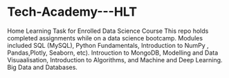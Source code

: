 # Tech-Academy---HLT
Home Learning Task for Enrolled Data Science Course
This repo holds completed assignments while on a data science bootcamp. Modules included SQL (MySQL), Python Fundamentals, Introduction to NumPy , Pandas,Plotly, Seaborn, etc). Introuction to MongoDB, Modelling and Data Visuaalisation, Introduction to Algorithms, and Machine and Deep Learning. Big Data and Databases.
